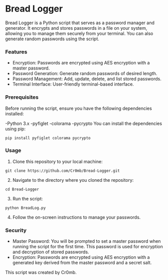 # Bread Logger
Bread Logger is a Python script that serves as a password manager and generator. 
It encrypts and stores passwords in a file on your system, allowing you to manage them securely from your terminal. 
You can also generate random passwords using the script.

### Features
- Encryption: Passwords are encrypted using AES encryption with a master password.
- Password Generation: Generate random passwords of desired length.
- Password Management: Add, update, delete, and list stored passwords.
- Terminal Interface: User-friendly terminal-based interface.
### Prerequisites
Before running the script, ensure you have the following dependencies installed:

-Python 3.x
-pyfiglet
-colorama
-pycrypto
You can install the dependencies using pip:
```
pip install pyfiglet colorama pycrypto
```
### Usage
1. Clone this repository to your local machine:
```
git clone https://github.com/Cr0mb/Bread-Logger.git
```
2. Navigate to the directory where you cloned the repository:
```
cd Bread-Logger
```
3. Run the script:
```
python BreadLog.py
```
4. Follow the on-screen instructions to manage your passwords.
### Security
- Master Password: You will be prompted to set a master password when running the script for the first time. This password is used for encryption and decryption of stored passwords.
- Encryption: Passwords are encrypted using AES encryption with a generated key derived from the master password and a secret salt.

This script was created by Cr0mb.

